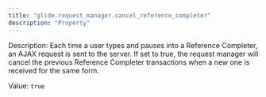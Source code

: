 ```yaml
---
title: "glide.request_manager.cancel_reference_completer"
description: "Property"
---
```


Description: Each time a user types and pauses into a Reference Completer, an AJAX request is sent to the server. If set to true, the request manager will cancel the previous Reference Completer transactions when a new one is received for the same form.

Value: `true`